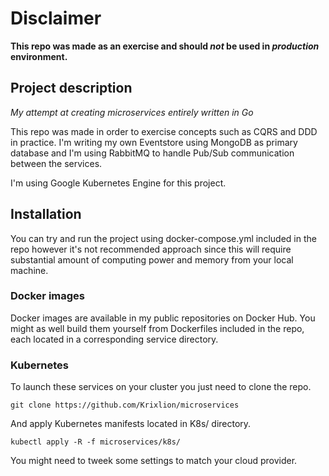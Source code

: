 # Disclaimer
**This repo was made as an exercise and should _not_ be used in _production_ environment.**

## Project description
*My attempt at creating microservices entirely written in Go*

This repo was made in order to exercise concepts such as CQRS and DDD in practice.
I'm writing my own Eventstore using MongoDB as primary database and I'm using RabbitMQ to handle Pub/Sub communication between the services.

I'm using Google Kubernetes Engine for this project.

## Installation

You can try and run the project using docker-compose.yml included in the repo however it's not recommended approach since this will require substantial amount of computing power and memory from your local machine.

### Docker images
Docker images are available in my public repositories on Docker Hub.
You might as well build them yourself from Dockerfiles included in the repo, each located in a corresponding service directory.

### Kubernetes
To launch these services on your cluster you just need to clone the repo.

```
git clone https://github.com/Krixlion/microservices
```

And apply Kubernetes manifests located in K8s/ directory.
```
kubectl apply -R -f microservices/k8s/
```

You might need to tweek some settings to match your cloud provider. 
